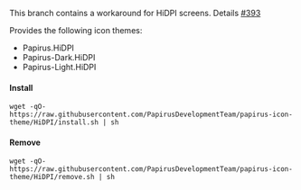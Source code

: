 This branch contains a workaround for HiDPI screens. Details [#393](https://github.com/PapirusDevelopmentTeam/papirus-icon-theme/issues/393)

Provides the following icon themes:

 - Papirus.HiDPI
 - Papirus-Dark.HiDPI
 - Papirus-Light.HiDPI

#### Install

```
wget -qO- https://raw.githubusercontent.com/PapirusDevelopmentTeam/papirus-icon-theme/HiDPI/install.sh | sh
```

#### Remove

```
wget -qO- https://raw.githubusercontent.com/PapirusDevelopmentTeam/papirus-icon-theme/HiDPI/remove.sh | sh
```
